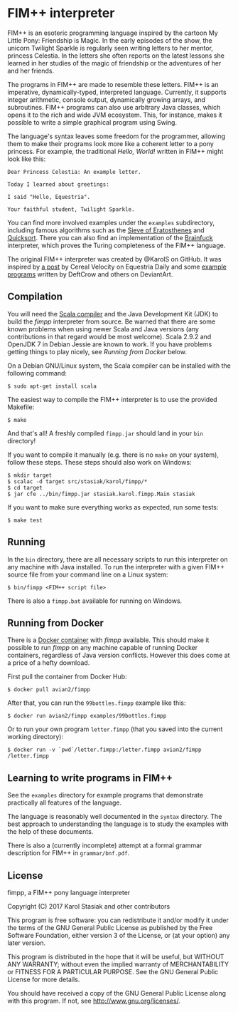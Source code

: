 # FIM++ interpreter

FIM++ is an esoteric programming language inspired by the cartoon My Little
Pony: Friendship is Magic. In the early episodes of the show, the unicorn
Twilight Sparkle is regularly seen writing letters to her mentor, princess
Celestia. In the letters she often reports on the latest lessons she learned in
her studies of the magic of friendship or the adventures of her and her friends.

The programs in FIM++ are made to resemble these letters. FIM++ is an
imperative, dynamically-typed, interpreted language. Currently, it supports
integer arithmetic, console output, dynamically growing arrays, and
subroutines. FIM++ programs can also use arbitrary Java classes, which opens it
to the rich and wide JVM ecosystem. This, for instance, makes it possible to
write a simple graphical program using Swing.

The language's syntax leaves some freedom for the programmer, allowing them to
make their programs look more like a coherent letter to a pony princess. For
example, the traditional *Hello, World!* written in FIM++ might look like this:

    Dear Princess Celestia: An example letter.

    Today I learned about greetings:

    I said "Hello, Equestria".

    Your faithful student, Twilight Sparkle.

You can find more involved examples under the `examples` subdirectory,
including famous algorithms such as the [Sieve of Eratosthenes][1] and [Quicksort][2].
There you can also find an implementation of the [Brainfuck][3] interpreter,
which proves the Turing completeness of the FIM++ language.

[1]: https://en.wikipedia.org/wiki/Sieve_of_Eratosthenes
[2]: https://en.wikipedia.org/wiki/Quicksort
[3]: https://en.wikipedia.org/wiki/Brainfuck

The original FIM++ interpreter was created by @KarolS on GitHub. It was
inspired by [a post][4] by Cereal Velocity on Equestria Daily and some
[example programs][5] written by DeftCrow and others on DeviantArt.

[4]: http://www.equestriadaily.com/2012/10/editorial-fim-pony-programming-language.html
[5]: http://deftcrow.deviantart.com/art/FiM-Programming-Hello-World-99-Jugs-of-Cider-330736334

## Compilation

You will need the [Scala compiler][6] and the Java Development Kit (JDK) to
build the *fimpp* interpreter from source. Be warned that there are some known
problems when using newer Scala and Java versions (any contributions in that
regard would be most welcome). Scala 2.9.2 and OpenJDK 7 in Debian Jessie are
known to work. If you have problems getting things to play nicely, see *Running
from Docker* below.

[6]: http://www.scala-lang.org/downloads

On a Debian GNU/Linux system, the Scala compiler can be installed with the
following command:

    $ sudo apt-get install scala

The easiest way to compile the FIM++ interpreter is to use the provided
Makefile:

    $ make

And that's all! A freshly compiled `fimpp.jar` should land in your `bin`
directory!

If you want to compile it manually (e.g. there is no `make` on your system),
follow these steps. These steps should also work on Windows:

    $ mkdir target
    $ scalac -d target src/stasiak/karol/fimpp/*
    $ cd target
    $ jar cfe ../bin/fimpp.jar stasiak.karol.fimpp.Main stasiak

If you want to make sure everything works as expected, run some tests:

    $ make test

## Running

In the `bin` directory, there are all necessary scripts to run this interpreter
on any machine with Java installed. To run the interpreter with a given FIM++
source file from your command line on a Linux system:

    $ bin/fimpp <FIM++ script file>

There is also a `fimpp.bat` available for running on Windows.

## Running from Docker

There is a [Docker container][7] with *fimpp* available. This should make it
possible to run *fimpp* on any machine capable of running Docker containers,
regardless of Java version conflicts. However this does come at a price of a
hefty download.

[7]: https://www.docker.com/

First pull the container from Docker Hub:

    $ docker pull avian2/fimpp

After that, you can run the `99bottles.fimpp` example like this:

    $ docker run avian2/fimpp examples/99bottles.fimpp

Or to run your own program `letter.fimpp` (that you saved into the current
working directory):

    $ docker run -v `pwd`/letter.fimpp:/letter.fimpp avian2/fimpp /letter.fimpp

## Learning to write programs in FIM++

See the `examples` directory for example programs that demonstrate practically
all features of the language.

The language is reasonably well documented in the `syntax` directory. The best
approach to understanding the language is to study the examples with the help
of these documents.

There is also a (currently incomplete) attempt at a formal grammar
description for FIM++ in `grammar/bnf.pdf`.

## License

fimpp, a FIM++ pony language interpreter

Copyright (C) 2017 Karol Stasiak and other contributors

This program is free software: you can redistribute it and/or modify
it under the terms of the GNU General Public License as published by
the Free Software Foundation, either version 3 of the License, or
(at your option) any later version.

This program is distributed in the hope that it will be useful,
but WITHOUT ANY WARRANTY; without even the implied warranty of
MERCHANTABILITY or FITNESS FOR A PARTICULAR PURPOSE.  See the
GNU General Public License for more details.

You should have received a copy of the GNU General Public License
along with this program.  If not, see <http://www.gnu.org/licenses/>.
